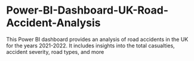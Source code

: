 # Power-BI-Dashboard-UK-Road-Accident-Analysis
This Power BI dashboard provides an analysis of road accidents in the UK for the years 2021-2022. It includes insights into the total casualties, accident severity, road types, and more
